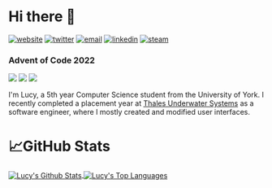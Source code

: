 # Hi there 👋
[![website](https://img.shields.io/static/v1?label=&message=website&color=%233da159&logo=google+chrome&logoColor=white)](https://lucyivatt.co.uk)
[![twitter](https://img.shields.io/badge/twitter-blue?logo=twitter&logoColor=white)](https://twitter.com/LuceapuceV2)
[![email](https://img.shields.io/badge/email-red?logo=gmail&logoColor=white)](mailto:lucyivatt@gmail.com)
[![linkedin](https://img.shields.io/static/v1?label=&message=linkedin&color=%230A66C2&logo=linkedin&logoColor=white)](https://www.linkedin.com/in/lucy-ivatt-29b7b8189/)
[![steam](https://img.shields.io/static/v1?label=&message=steam&color=%231b2838&logo=steam&logoColor=white)](https://steamcommunity.com/id/Luceapuce/)

### Advent of Code 2022
![](https://img.shields.io/badge/day%20📅-12-blue) 
![](https://img.shields.io/badge/stars%20⭐-24-yellow)
![](https://img.shields.io/badge/days%20completed-12-red)

I'm Lucy, a 5th year Computer Science student from the University of York. I recently completed a placement year at [Thales Underwater Systems](https://www.thalesgroup.com/en/activities/defence/naval-forces/underwater-warfare#overview) as a software engineer, where I mostly created and modified user interfaces. 

# 📈GitHub Stats
<a href="https://github.com/LucyIvatt/LucyIvatt">
  <img align="center" src="https://github-readme-stats.vercel.app/api?username=LucyIvatt&count_private=true&show_icons=true&theme=dracula&line_height=40&hide=issues,contribs" alt="Lucy's Github Stats" />
</a>
<a href="https://github.com/LucyIvatt/LucyIvatt">
  <img align="center" src="https://github-readme-stats.vercel.app/api/top-langs/?username=LucyIvatt&langs_count=3&theme=dracula&hide=jupyter%20notebook" alt="Lucy's Top Languages" />
</a>
